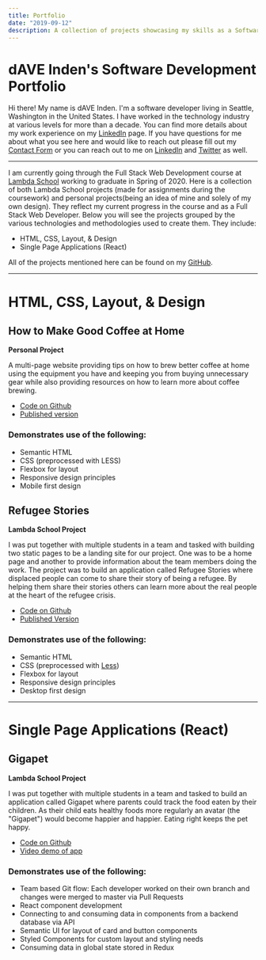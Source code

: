 ```yaml
---
title: Portfolio
date: "2019-09-12"
description: A collection of projects showcasing my skills as a Software Developer
---
```


# dAVE Inden's Software Development Portfolio

Hi there! My name is dAVE Inden. I'm a software developer living in Seattle, Washington in the United States. I have worked in the technology industry at various levels for more than a decade. You can find more details about my work experience on my [LinkedIn](https://www.linkedin.com/in/davidinden/) page. If you have questions for me about what you see here and would like to reach out please fill out my [Contact Form](https://forms.gle/UqLk3EjGZspfCavL7) or you can reach out to me on [LinkedIn](https://www.linkedin.com/in/davidinden/) and [Twitter](https://twitter.com/daveskull81) as well.

---

I am currently going through the Full Stack Web Development course at [Lambda School](https://lambdaschool.com) working to graduate in Spring of 2020. Here is a collection of both Lambda School projects (made for assignments during the coursework) and personal projects(being an idea of mine and solely of my own design). They reflect my current progress in the course and as a Full Stack Web Developer. Below you will see the projects grouped by the various technologies and methodologies used to create them. They include:
* HTML, CSS, Layout, & Design
* Single Page Applications (React)

All of the projects mentioned here can be found on my [GitHub](https://github.com/daveskull81).

---

# HTML, CSS, Layout, & Design

## **How to Make Good Coffee at Home**

**Personal Project**

A multi-page website providing tips on how to brew better coffee at home using the equipment you have and keeping you from buying unnecessary gear while also providing resources on how to learn more about coffee brewing.  

* [Code on Github](https://github.com/daveskull81/make-good-coffee-at-home)
* [Published version](https://daveskull81.github.io/make-good-coffee-at-home/)

### Demonstrates use of the following:  
* Semantic HTML
* CSS (preprocessed with LESS)
* Flexbox for layout
* Responsive design principles
* Mobile first design

## **Refugee Stories**

**Lambda School Project**

I was put together with multiple students in a team and tasked with building two static pages to be a landing site for our project. One was to be a home page and another to provide information about the team members doing the work. The project was to build an application called Refugee Stories where displaced people can come to share their story of being a refugee. By helping them share their stories others can learn more about the real people at the heart of the refugee crisis.

* [Code on Github](https://github.com/daveskull81/refugee-stories)
* [Published Version](https://daveskull81.github.io/refugee-stories/)

### Demonstrates use of the following:
* Semantic HTML
* CSS (preprocessed with [Less](http://lesscss.org))
* Flexbox for layout
* Responsive design principles
* Desktop first design

---

# Single Page Applications (React)

## **Gigapet**

**Lambda School Project**

I was put together with multiple students in a team and tasked to build an application called Gigapet where parents could track the food eaten by their children. As their child eats healthy foods more regularly an avatar (the "Gigapet") would become happier and happier. Eating right keeps the pet happy.

* [Code on Github](https://github.com/daveskull81/Gigapet-FE)
* [Video demo of app](https://youtu.be/5hbrnGxfslY)

### Demonstrates use of the following:

* Team based Git flow: Each developer worked on their own branch and changes were merged to master via Pull Requests
* React component development
* Connecting to and consuming data in components from a backend database via API
* Semantic UI for layout of card and button components
* Styled Components for custom layout and styling needs
* Consuming data in global state stored in Redux

